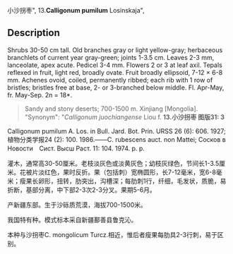 小沙拐枣",
13.**Calligonum pumilum** Losinskaja",

## Description
Shrubs 30-50 cm tall. Old branches gray or light yellow-gray; herbaceous branchlets of current year gray-green; joints 1-3.5 cm. Leaves 2-3 mm, lanceolate, apex acute. Pedicel 3-4 mm. Flowers 2 or 3 at leaf axil. Tepals reflexed in fruit, light red, broadly ovate. Fruit broadly ellipsoid, 7-12 × 6-8 mm. Achenes ovoid, coiled, permanently ribbed; each rib with 1 row of bristles; bristles free at base, 2- or 3-branched below middle. Fl. Apr-May, fr. May-Sep. 2n = 18*.

> Sandy and stony deserts; 700-1500 m. Xinjiang [Mongolia].
  "Synonym": "*Calligonum* *juochiangense* Liou f.
**13.小沙拐枣 图版31: 3**

Calligonum pumilum A. Los. in Bull. Jard. Bot. Prin. URSS 26 (6): 606. 1927; 植物分类学报24 (2): 100. 1986.——C. rubescens auct. non Mattei; Сосков в Новости　Сист. Высш Раст. 11: 104. 1974. p. p.

灌木，通常高30-50厘米。老枝淡灰色或淡黄灰色；幼枝灰绿色，节间长1-3.5厘米。花被片淡红色，果时反折。果（包括刺）宽椭圆形，长7-12毫米，宽6-8毫米；瘦果长卵形，扭转，肋突出，沟槽深；每肋刺1行，纤细，毛发状，质脆，易折断，基部分离，中下部2-3次2-3分叉。果期5-6月。

产新疆东部。生于沙砾质荒漠，海拔700-1500米。

我国特有种。模式标本采自新疆鄯善县鲁克沁。

本种与沙拐枣C. mongolicum Turcz.相近，惟后者瘦果每肋具2-3行刺，易于区别。
